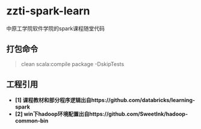 # zzti-spark-learn
中原工学院软件学院的spark课程随堂代码

## 打包命令
> clean scala:compile package -DskipTests

## 工程引用
- **[1] 课程教材和部分程序逻辑出自https://github.com/databricks/learning-spark**
- **[2] win下hadoop环境配置出自https://github.com/SweetInk/hadoop-common-bin**

